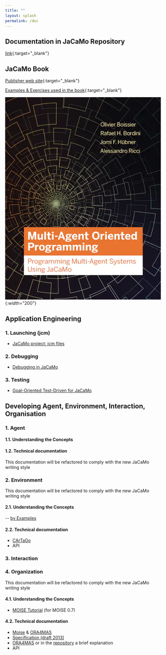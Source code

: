 ```yaml
---
title: ""
layout: splash
permalink: /doc
---
```


## Documentation in JaCaMo Repository

[link](http://jacamo-lang.github.io/jacamo/){:target="_blank"}

## JaCaMo Book

  [Publisher web site](https://mitpress.mit.edu/books/multi-agent-oriented-programming){:target="_blank"}

  [Examples & Exercises used in the book](https://jacamo-lang.github.io/documentation/maop-book/readme.html){:target="_blank"}

  ![JaCaMo Book](jacamo-book-cover.jpg){:width="200"}

## Application Engineering

### 1. Launching (jcm)

- [JaCaMo project: jcm files](https://jacamo-lang.github.io/jacamo/jcm.html)

### 2. Debugging

- [Debugging in JaCaMo](https://jacamo-lang.github.io/jacamo/debug.html)

### 3. Testing

- [Goal-Oriented Test-Driven for JaCaMo](https://jacamo-lang.github.io/jacamo/tutorials/tdd/readme.html)

## Developing Agent, Environment, Interaction, Organisation

### 1. Agent 

#### 1.1. Understanding the Concepts  

#### 1.2. Technical documentation

This documentation will be refactored to comply with the new JaCaMo writing style

### 2. Environment  

This documentation will be refactored to comply with the new JaCaMo writing style

#### 2.1. Understanding the Concepts  

-- [by Examples](https://cartago.sourceforge.net/?page_id=47)

#### 2.2. Technical documentation 

- [CArTaGo](http://cartago.sf.net/doc)
- API

### 3. Interaction

### 4. Organization

This documentation will be refactored to comply with the new JaCaMo writing style

#### 4.1. Understanding the Concepts 

- [MOISE Tutorial](https://github.com/moise-lang/moise/blob/master/doc/tutorial/tutorial.pdf) (for MOISE 0.7)  

#### 4.2. Technical documentation

- [Moise](http://moise.sourceforge.net/doc) & [ORA4MAS](http://moise.sourceforge.net/doc/ora4mas)
- [Specification (draft 2013)](https://github.com/moise-lang/moise/blob/master/doc/specification/moise-spec.pdf)
- [ORA4MAS](https://moise.sourceforge.net/doc/ora4mas/) or in the [repository](https://github.com/moise-lang/moise/tree/master/doc/ora4mas) a brief explanation
- API

